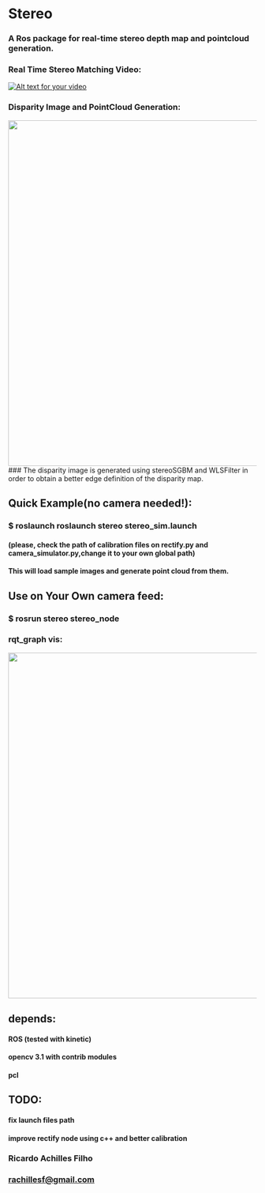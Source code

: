 # Stereo
### A Ros package for real-time stereo depth map and pointcloud generation.
### 
### Real Time Stereo Matching Video:
[![Alt text for your video](http://img.youtube.com/vi/ZUinHSjUZNM/0.jpg)](https://www.youtube.com/watch?v=ZUinHSjUZNM)

### Disparity Image and PointCloud Generation:
<img src="https://s18.postimg.org/xfvf89nrt/imagem_pointcloud2.png" width="700"/>
### The disparity image is generated using stereoSGBM and WLSFilter in order to obtain a better edge definition of the disparity map. 

## Quick Example(no camera needed!):
### $ roslaunch roslaunch stereo stereo_sim.launch 
#### (please, check the path of calibration files on rectify.py and camera_simulator.py,change it to your own global path)
#### This will load sample images and generate point cloud from them.

## Use on Your Own camera feed:
### $ rosrun stereo stereo_node
###
### rqt_graph vis:
<img src="https://s13.postimg.org/70otej1av/node_graph.png" width="700"/>



## depends:
#### ROS (tested with kinetic)
#### opencv 3.1 with contrib modules
#### pcl

## TODO:
#### fix launch files path
#### improve rectify node using c++ and better calibration
#### 

### Ricardo Achilles Filho
### rachillesf@gmail.com



